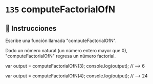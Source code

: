 # `135` computeFactorialOfN

## 📝 Instrucciones

Escribe una función llamada "computeFactorialOfN".

Dado un número natural (un número entero mayor que 0), "computeFactorialOfN" regresa un número factorial.

var output = computeFactorialOfN(3);
console.log(output); // --> 6

var output = computeFactorialOfN(4);
console.log(output); // --> 24